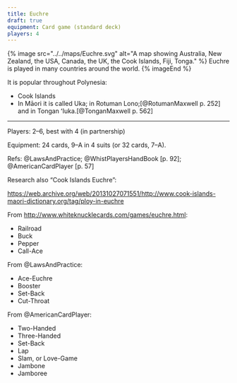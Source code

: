 ```yaml
---
title: Euchre
draft: true
equipment: Card game (standard deck)
players: 4
---
```


{% image src="../../maps/Euchre.svg" alt="A map showing Australia, New Zealand, the USA, Canada, the UK, the Cook Islands, Fiji, Tonga." %}
Euchre is played in many countries around the world.
{% imageEnd %}

It is popular throughout Polynesia:

- Cook Islands 
- In Māori it is called <span lang="mi" class="aka noun">Uka</span>; 
in Rotuman <span lang="rtm" class="aka noun">Lono</span>;[@RotumanMaxwell p. 252] and in Tongan <span lang="to" class="aka noun">ʻIuka</span>.[@TonganMaxwell p. 562]

<!--
Called "Lono" in Rotuman: https://books.google.co.nz/books?id=61JF9QEzfrkC&pg=PA67&dq=%22kura%22++%22card+game%22&hl=en&newbks=1&newbks_redir=0&sa=X&ved=2ahUKEwiEqMz0-NX9AhXtklYBHTKHATgQ6AF6BAgIEAI#v=onepage&q=%22card%20game%22&f=false
-->

--- 
Players: 2–6, best with 4 (in partnership)

Equipment: 24 cards, 9–A in 4 suits (or 32 cards, 7–A).

Refs: @LawsAndPractice; @WhistPlayersHandBook [p. 92]; @AmericanCardPlayer [p.
57]

Research also “Cook Islands Euchre”:

https://web.archive.org/web/20131027071551/http://www.cook-islands-maori-dictionary.org/tag/ploy-in-euchre

From <http://www.whiteknucklecards.com/games/euchre.html>:

* Railroad
* Buck
* Pepper
* Call-Ace

From @LawsAndPractice:

* Ace-Euchre
* Booster
* Set-Back
* Cut-Throat

From @AmericanCardPlayer:

* Two-Handed
* Three-Handed
* Set-Back
* Lap
* Slam, or Love-Game
* Jambone
* Jamboree
